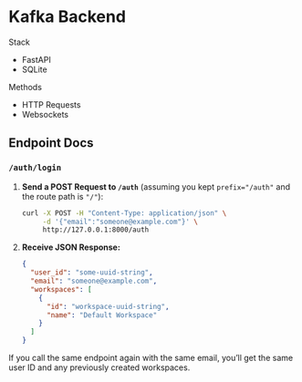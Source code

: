 # Kafka Backend

Stack
* FastAPI
* SQLite

Methods
* HTTP Requests
* Websockets

## Endpoint Docs

### `/auth/login`

1. **Send a POST Request to `/auth`** (assuming you kept `prefix="/auth"` and the route path is `"/"`):

   ```bash
   curl -X POST -H "Content-Type: application/json" \
        -d '{"email":"someone@example.com"}' \
        http://127.0.0.1:8000/auth
   ```

2. **Receive JSON Response:**

   ```json
   {
     "user_id": "some-uuid-string",
     "email": "someone@example.com",
     "workspaces": [
       {
         "id": "workspace-uuid-string",
         "name": "Default Workspace"
       }
     ]
   }
   ```

If you call the same endpoint again with the same email, you’ll get the same user ID and any previously created workspaces.
